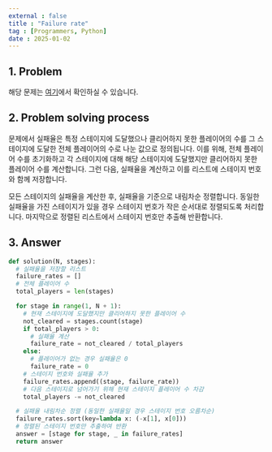 ```yaml
---
external : false
title : "Failure rate"
tag : [Programmers, Python]
date : 2025-01-02
---
```


## 1. Problem

해당 문제는 [여기](https://school.programmers.co.kr/learn/courses/30/lessons/42889)에서 확인하실 수 있습니다.

## 2. Problem solving process

문제에서 실패율은 특정 스테이지에 도달했으나 클리어하지 못한 플레이어의 수를 그 스테이지에 도달한 전체 플레이어의 수로 나눈 값으로 정의됩니다. 이를 위해, 전체 플레이어 수를 초기화하고 각 스테이지에 대해 해당 스테이지에 도달했지만 클리어하지 못한 플레이어 수를 계산합니다. 그런 다음, 실패율을 계산하고 이를 리스트에 스테이지 번호와 함께 저장합니다.

모든 스테이지의 실패율을 계산한 후, 실패율을 기준으로 내림차순 정렬합니다. 동일한 실패율을 가진 스테이지가 있을 경우 스테이지 번호가 작은 순서대로 정렬되도록 처리합니다. 마지막으로 정렬된 리스트에서 스테이지 번호만 추출해 반환합니다.

## 3. Answer

```python
def solution(N, stages):
  # 실패율을 저장할 리스트
  failure_rates = []
  # 전체 플레이어 수
  total_players = len(stages)

  for stage in range(1, N + 1):
    # 현재 스테이지에 도달했지만 클리어하지 못한 플레이어 수
    not_cleared = stages.count(stage)
    if total_players > 0:
      # 실패율 계산
      failure_rate = not_cleared / total_players
    else:
      # 플레이어가 없는 경우 실패율은 0
      failure_rate = 0
    # 스테이지 번호와 실패율 추가
    failure_rates.append((stage, failure_rate))
    # 다음 스테이지로 넘어가기 위해 현재 스테이지 플레이어 수 차감
    total_players -= not_cleared

  # 실패율 내림차순 정렬 (동일한 실패율일 경우 스테이지 번호 오름차순)
  failure_rates.sort(key=lambda x: (-x[1], x[0]))
  # 정렬된 스테이지 번호만 추출하여 반환
  answer = [stage for stage, _ in failure_rates]
  return answer
```
